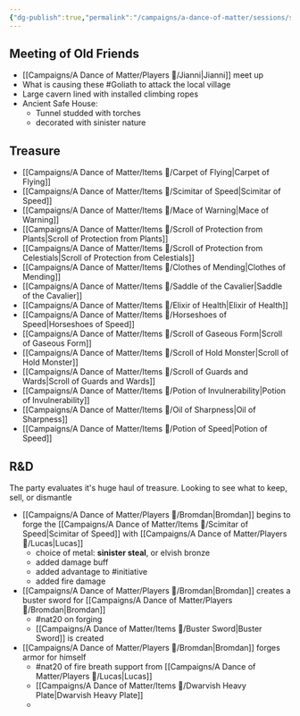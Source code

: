 ```yaml
---
{"dg-publish":true,"permalink":"/campaigns/a-dance-of-matter/sessions/session-1032/"}
---
```


## Meeting of Old Friends
- [[Campaigns/A Dance of Matter/Players 👤/Jianni\|Jianni]] meet up
- What is causing these #Goliath to attack the local village
- Large cavern lined with installed climbing ropes
- Ancient Safe House:
	- Tunnel studded with torches
	- decorated with sinister nature
## Treasure
- [[Campaigns/A Dance of Matter/Items 💍/Carpet of Flying\|Carpet of Flying]]
- [[Campaigns/A Dance of Matter/Items 💍/Scimitar of Speed\|Scimitar of Speed]]
- [[Campaigns/A Dance of Matter/Items 💍/Mace of Warning\|Mace of Warning]]
- [[Campaigns/A Dance of Matter/Items 💍/Scroll of Protection from Plants\|Scroll of Protection from Plants]]
- [[Campaigns/A Dance of Matter/Items 💍/Scroll of Protection from Celestials\|Scroll of Protection from Celestials]]
- [[Campaigns/A Dance of Matter/Items 💍/Clothes of Mending\|Clothes of Mending]]
- [[Campaigns/A Dance of Matter/Items 💍/Saddle of the Cavalier\|Saddle of the Cavalier]]
- [[Campaigns/A Dance of Matter/Items 💍/Elixir of Health\|Elixir of Health]]
- [[Campaigns/A Dance of Matter/Items 💍/Horseshoes of Speed\|Horseshoes of Speed]]
- [[Campaigns/A Dance of Matter/Items 💍/Scroll of Gaseous Form\|Scroll of Gaseous Form]]
- [[Campaigns/A Dance of Matter/Items 💍/Scroll of Hold Monster\|Scroll of Hold Monster]]
- [[Campaigns/A Dance of Matter/Items 💍/Scroll of Guards and Wards\|Scroll of Guards and Wards]]
- [[Campaigns/A Dance of Matter/Items 💍/Potion of Invulnerability\|Potion of Invulnerability]]
- [[Campaigns/A Dance of Matter/Items 💍/Oil of Sharpness\|Oil of Sharpness]]
- [[Campaigns/A Dance of Matter/Items 💍/Potion of Speed\|Potion of Speed]]
## R&D
The party evaluates it's huge haul of treasure. Looking to see what to keep, sell, or dismantle

- [[Campaigns/A Dance of Matter/Players 👤/Bromdan\|Bromdan]] begins to forge the [[Campaigns/A Dance of Matter/Items 💍/Scimitar of Speed\|Scimitar of Speed]] with [[Campaigns/A Dance of Matter/Players 👤/Lucas\|Lucas]]
	- choice of metal: **sinister steal**, or elvish bronze 
	- added damage buff
	- added advantage to #initiative 
	- added fire damage
- [[Campaigns/A Dance of Matter/Players 👤/Bromdan\|Bromdan]] creates a buster sword for [[Campaigns/A Dance of Matter/Players 👤/Bromdan\|Bromdan]]
	- #nat20 on forging 
	- [[Campaigns/A Dance of Matter/Items 💍/Buster Sword\|Buster Sword]] is created
- [[Campaigns/A Dance of Matter/Players 👤/Bromdan\|Bromdan]] forges armor for himself
	- #nat20 of fire breath support from [[Campaigns/A Dance of Matter/Players 👤/Lucas\|Lucas]] 
	- [[Campaigns/A Dance of Matter/Items 💍/Dwarvish Heavy Plate\|Dwarvish Heavy Plate]]
	- 